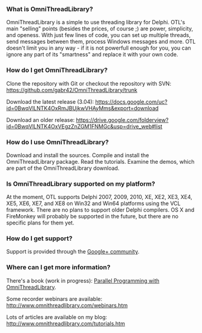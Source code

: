 ### What is OmniThreadLibrary?

OmniThreadLibrary is a simple to use threading library for Delphi. OTL's main "selling" points (besides the prices, of course ;) are power, simplicity, and openess. With just few lines of code, you can set up multiple threads, send messages between them, process Windows messages and more. OTL doesn't limit you in any way - if it is not powerfull enough for you, you can ignore any part of its "smartness" and replace it with your own code.

### How do I get OmniThreadLibrary?

Clone the repository with Git or checkout the repository with SVN: https://github.com/gabr42/OmniThreadLibrary/trunk

Download the latest release (3.04): https://docs.google.com/uc?id=0BwqVlLNTK4OxRmJBUjkwVHAyMms&export=download

Download an older release: https://drive.google.com/folderview?id=0BwqVlLNTK4OxVEgzZnZGM1FNMGc&usp=drive_web#list

### How do I use OmniThreadLibrary?

Download and install the sources. Compile and install the OmniThreadLibrary package. Read the tutorials. Examine the demos, which are part of the OmniThreadLibrary download.

### Is OmniThreadLibrary supported on my platform?

At the moment, OTL supports Delphi 2007, 2009, 2010, XE, XE2, XE3, XE4, XE5, XE6, XE7, and XE8 on Win32 and Win64 platforms using the VCL framework. There are no plans to support older Delphi compilers. OS X and FireMonkey will probably be supported in the future, but there are no specific plans for them yet.

### How do I get support?

Support is provided through the [Google+ community](https://plus.google.com/communities/112307748950248514961https://plus.google.com/communities/112307748950248514961).

### Where can I get more information?

There's a book (work in progress): [Parallel Programming with OmniThreadLibrary](https://leanpub.com/omnithreadlibrary).

Some recorder webinars are available: http://www.omnithreadlibrary.com/webinars.htm

Lots of articles are available on my blog: http://www.omnithreadlibrary.com/tutorials.htm
